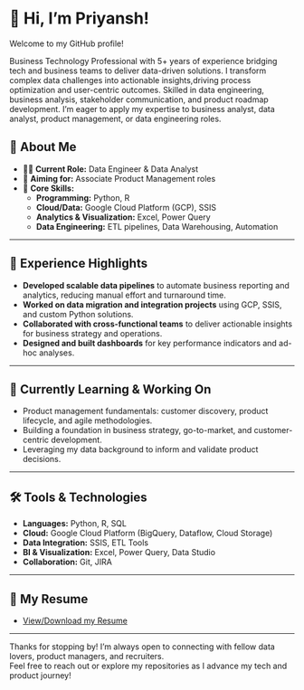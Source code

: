 # 👋 Hi, I’m Priyansh!

Welcome to my GitHub profile!

Business Technology Professional with 5+ years of experience bridging tech and business teams to deliver data-driven solutions. I transform complex data challenges into actionable insights,driving process optimization and user-centric outcomes. Skilled in data engineering, business analysis, stakeholder communication, and product roadmap development. I’m eager to apply my expertise to business analyst, data analyst, product management, or data engineering roles.

## 🚀 About Me

- 👨‍💻 **Current Role:** Data Engineer & Data Analyst
- 🎯 **Aiming for:** Associate Product Management roles
- 🧠 **Core Skills:**
  - **Programming:** Python, R
  - **Cloud/Data:** Google Cloud Platform (GCP), SSIS
  - **Analytics & Visualization:** Excel, Power Query
  - **Data Engineering:** ETL pipelines, Data Warehousing, Automation

---

## 💼 Experience Highlights

- **Developed scalable data pipelines** to automate business reporting and analytics, reducing manual effort and turnaround time.
- **Worked on data migration and integration projects** using GCP, SSIS, and custom Python solutions.
- **Collaborated with cross-functional teams** to deliver actionable insights for business strategy and operations.
- **Designed and built dashboards** for key performance indicators and ad-hoc analyses.

---

## 🌱 Currently Learning & Working On

- Product management fundamentals: customer discovery, product lifecycle, and agile methodologies.
- Building a foundation in business strategy, go-to-market, and customer-centric development.
- Leveraging my data background to inform and validate product decisions.

---

## 🛠️ Tools & Technologies

- **Languages:** Python, R, SQL
- **Cloud:** Google Cloud Platform (BigQuery, Dataflow, Cloud Storage)
- **Data Integration:** SSIS, ETL Tools
- **BI & Visualization:** Excel, Power Query, Data Studio
- **Collaboration:** Git, JIRA

---

## 📄 My Resume

- [View/Download my Resume](./Priyansh_Resume.pdf)

---

Thanks for stopping by! I’m always open to connecting with fellow data lovers, product managers, and recruiters.  
Feel free to reach out or explore my repositories as I advance my tech and product journey!
